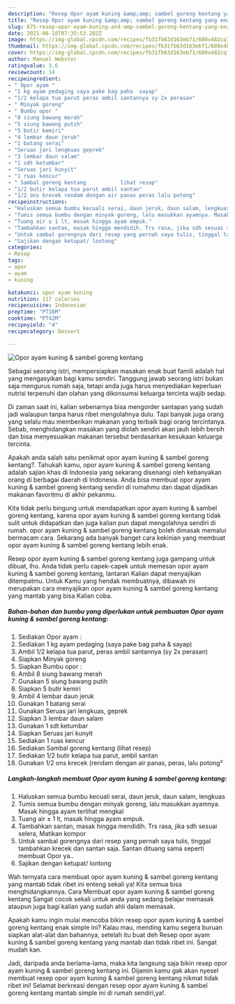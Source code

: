 ```yaml
---
description: "Resep Opor ayam kuning &amp;amp; sambel goreng kentang yang enak Untuk Jualan"
title: "Resep Opor ayam kuning &amp;amp; sambel goreng kentang yang enak Untuk Jualan"
slug: 675-resep-opor-ayam-kuning-and-amp-sambel-goreng-kentang-yang-enak-untuk-jualan
date: 2021-06-10T07:35:53.282Z
image: https://img-global.cpcdn.com/recipes/fb31fb63d163eb71/680x482cq70/opor-ayam-kuning-sambel-goreng-kentang-foto-resep-utama.jpg
thumbnail: https://img-global.cpcdn.com/recipes/fb31fb63d163eb71/680x482cq70/opor-ayam-kuning-sambel-goreng-kentang-foto-resep-utama.jpg
cover: https://img-global.cpcdn.com/recipes/fb31fb63d163eb71/680x482cq70/opor-ayam-kuning-sambel-goreng-kentang-foto-resep-utama.jpg
author: Manuel Webster
ratingvalue: 3.6
reviewcount: 14
recipeingredient:
- " Opor ayam "
- "1 kg ayam pedaging saya pake bag paha  sayap"
- "1/2 kelapa tua parut peras ambil santannya sy 2x perasan"
- " Minyak goreng"
- " Bumbu opor "
- "8 siung bawang merah"
- "5 siung bawang putih"
- "5 butir kemiri"
- "4 lembar daun jeruk"
- "1 batang serai"
- "Seruas jari lengkuas geprek"
- "3 lembar daun salam"
- "1 sdt ketumbar"
- "Seruas jari kunyit"
- "1 ruas kencur"
- " Sambal goreng kentang           lihat resep"
- "1/2 butir kelapa tua parut ambil santan"
- "1/2 ons krecek rendam dengan air panas peras lalu potong"
recipeinstructions:
- "Haluskan semua bumbu kecuali serai, daun jeruk, daun salam, lengkuas"
- "Tumis semua bumbu dengan minyak goreng, lalu masukkan ayamnya. Masak hingga ayam terlihat mengkal"
- "Tuang air ± 1 lt, masak hingga ayam empuk."
- "Tambahkan santan, masak hingga mendidih. Trs rasa, jika sdh sesuai selera, Matikan kompor"
- "Untuk sambal gorengnya dari resep yang pernah saya tulis, tinggal tambahkan krecek dan santan saja. Santan dituang sama seperti membuat Opor ya.."
- "Sajikan dengan ketupat/ lontong"
categories:
- Resep
tags:
- opor
- ayam
- kuning

katakunci: opor ayam kuning 
nutrition: 117 calories
recipecuisine: Indonesian
preptime: "PT16M"
cooktime: "PT42M"
recipeyield: "4"
recipecategory: Dessert

---
```



![Opor ayam kuning &amp; sambel goreng kentang](https://img-global.cpcdn.com/recipes/fb31fb63d163eb71/680x482cq70/opor-ayam-kuning-sambel-goreng-kentang-foto-resep-utama.jpg)

Sebagai seorang istri, mempersiapkan masakan enak buat famili adalah hal yang mengasyikan bagi kamu sendiri. Tanggung jawab seorang istri bukan saja mengurus rumah saja, tetapi anda juga harus menyediakan keperluan nutrisi terpenuhi dan olahan yang dikonsumsi keluarga tercinta wajib sedap.

Di zaman  saat ini, kalian sebenarnya bisa mengorder santapan yang sudah jadi walaupun tanpa harus ribet mengolahnya dulu. Tapi banyak juga orang yang selalu mau memberikan makanan yang terbaik bagi orang tercintanya. Sebab, menghidangkan masakan yang diolah sendiri akan jauh lebih bersih dan bisa menyesuaikan makanan tersebut berdasarkan kesukaan keluarga tercinta. 



Apakah anda salah satu penikmat opor ayam kuning &amp; sambel goreng kentang?. Tahukah kamu, opor ayam kuning &amp; sambel goreng kentang adalah sajian khas di Indonesia yang sekarang disenangi oleh kebanyakan orang di berbagai daerah di Indonesia. Anda bisa membuat opor ayam kuning &amp; sambel goreng kentang sendiri di rumahmu dan dapat dijadikan makanan favoritmu di akhir pekanmu.

Kita tidak perlu bingung untuk mendapatkan opor ayam kuning &amp; sambel goreng kentang, karena opor ayam kuning &amp; sambel goreng kentang tidak sulit untuk didapatkan dan juga kalian pun dapat mengolahnya sendiri di rumah. opor ayam kuning &amp; sambel goreng kentang boleh dimasak memalui bermacam cara. Sekarang ada banyak banget cara kekinian yang membuat opor ayam kuning &amp; sambel goreng kentang lebih enak.

Resep opor ayam kuning &amp; sambel goreng kentang juga gampang untuk dibuat, lho. Anda tidak perlu capek-capek untuk memesan opor ayam kuning &amp; sambel goreng kentang, lantaran Kalian dapat menyajikan ditempatmu. Untuk Kamu yang hendak membuatnya, dibawah ini merupakan cara menyajikan opor ayam kuning &amp; sambel goreng kentang yang mantab yang bisa Kalian coba.

<!--inarticleads1-->

##### Bahan-bahan dan bumbu yang diperlukan untuk pembuatan Opor ayam kuning &amp; sambel goreng kentang:

1. Sediakan  Opor ayam :
1. Sediakan 1 kg ayam pedaging (saya pake bag paha &amp; sayap)
1. Ambil 1/2 kelapa tua parut, peras ambil santannya (sy 2x perasan)
1. Siapkan  Minyak goreng
1. Siapkan  Bumbu opor :
1. Ambil 8 siung bawang merah
1. Gunakan 5 siung bawang putih
1. Siapkan 5 butir kemiri
1. Ambil 4 lembar daun jeruk
1. Gunakan 1 batang serai
1. Gunakan Seruas jari lengkuas, geprek
1. Siapkan 3 lembar daun salam
1. Gunakan 1 sdt ketumbar
1. Siapkan Seruas jari kunyit
1. Sediakan 1 ruas kencur
1. Sediakan  Sambal goreng kentang           (lihat resep)
1. Sediakan 1/2 butir kelapa tua parut, ambil santan
1. Gunakan 1/2 ons krecek (rendam dengan air panas, peras, lalu potong²




<!--inarticleads2-->

##### Langkah-langkah membuat Opor ayam kuning &amp; sambel goreng kentang:

1. Haluskan semua bumbu kecuali serai, daun jeruk, daun salam, lengkuas
1. Tumis semua bumbu dengan minyak goreng, lalu masukkan ayamnya. Masak hingga ayam terlihat mengkal
1. Tuang air ± 1 lt, masak hingga ayam empuk.
1. Tambahkan santan, masak hingga mendidih. Trs rasa, jika sdh sesuai selera, Matikan kompor
1. Untuk sambal gorengnya dari resep yang pernah saya tulis, tinggal tambahkan krecek dan santan saja. Santan dituang sama seperti membuat Opor ya..
1. Sajikan dengan ketupat/ lontong




Wah ternyata cara membuat opor ayam kuning &amp; sambel goreng kentang yang mantab tidak ribet ini enteng sekali ya! Kita semua bisa menghidangkannya. Cara Membuat opor ayam kuning &amp; sambel goreng kentang Sangat cocok sekali untuk anda yang sedang belajar memasak ataupun juga bagi kalian yang sudah ahli dalam memasak.

Apakah kamu ingin mulai mencoba bikin resep opor ayam kuning &amp; sambel goreng kentang enak simple ini? Kalau mau, mending kamu segera buruan siapkan alat-alat dan bahannya, setelah itu buat deh Resep opor ayam kuning &amp; sambel goreng kentang yang mantab dan tidak ribet ini. Sangat mudah kan. 

Jadi, daripada anda berlama-lama, maka kita langsung saja bikin resep opor ayam kuning &amp; sambel goreng kentang ini. Dijamin kamu gak akan nyesel membuat resep opor ayam kuning &amp; sambel goreng kentang nikmat tidak ribet ini! Selamat berkreasi dengan resep opor ayam kuning &amp; sambel goreng kentang mantab simple ini di rumah sendiri,ya!.

